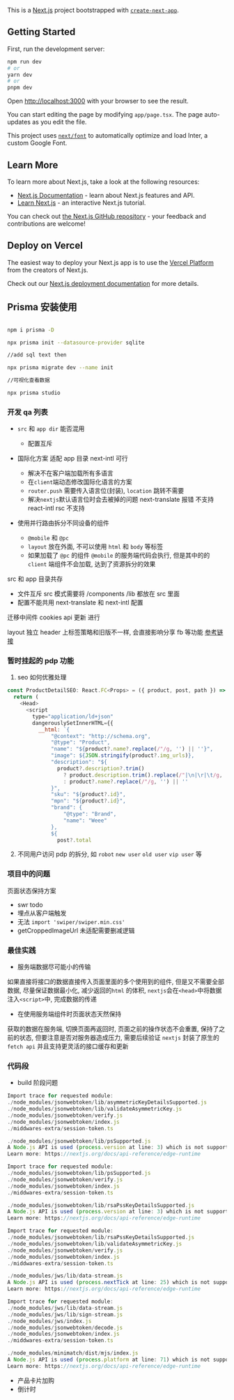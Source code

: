 This is a [Next.js](https://nextjs.org/) project bootstrapped with [`create-next-app`](https://github.com/vercel/next.js/tree/canary/packages/create-next-app).

## Getting Started

First, run the development server:

```bash
npm run dev
# or
yarn dev
# or
pnpm dev
```

Open [http://localhost:3000](http://localhost:3000) with your browser to see the result.

You can start editing the page by modifying `app/page.tsx`. The page auto-updates as you edit the file.

This project uses [`next/font`](https://nextjs.org/docs/basic-features/font-optimization) to automatically optimize and load Inter, a custom Google Font.

## Learn More

To learn more about Next.js, take a look at the following resources:

- [Next.js Documentation](https://nextjs.org/docs) - learn about Next.js features and API.
- [Learn Next.js](https://nextjs.org/learn) - an interactive Next.js tutorial.

You can check out [the Next.js GitHub repository](https://github.com/vercel/next.js/) - your feedback and contributions are welcome!

## Deploy on Vercel

The easiest way to deploy your Next.js app is to use the [Vercel Platform](https://vercel.com/new?utm_medium=default-template&filter=next.js&utm_source=create-next-app&utm_campaign=create-next-app-readme) from the creators of Next.js.

Check out our [Next.js deployment documentation](https://nextjs.org/docs/deployment) for more details.

## Prisma 安装使用

```bash

npm i prisma -D

npx prisma init --datasource-provider sqlite

//add sql text then

npx prisma migrate dev --name init

//可视化查看数据

npx prisma studio
```

### 开发 qa 列表

- `src` 和 `app dir` 能否混用
  - 配置互斥
- 国际化方案 适配 app 目录
  next-intl 可行

  - 解决不在客户端加载所有多语言
  - 在`client`端动态修改国际化语言的方案
  - `router.push` 需要传入语言位(封装), `location` 跳转不需要
  - 解决`nextjs`默认语言位时会去被掉的问题
    next-translate 报错 不支持
    react-intl rsc 不支持

- 使用并行路由拆分不同设备的组件
  - `@mobile` 和 `@pc`
  - `layout` 放在外面, 不可以使用 `html` 和 `body` 等标签
  - 如果加载了 `@pc` 的组件 `@mobile` 的服务端代码会执行, 但是其中的的 `client` 端组件不会加载, 达到了资源拆分的效果

src 和 app 目录共存

- 文件互斥 src 模式需要将 /components /lib 都放在 src 里面
- 配置不能共用 next-translate 和 next-intl 配置

迁移中间件
cookies api 更新 进行

layout 独立 header 上标签策略和旧版不一样, 会直接影响分享 fb 等功能
[参考链接](https://nextjs.org/docs/app/api-reference/functions/generate-metadata#metadata-fields)

### 暂时挂起的 pdp 功能

1. seo 如何优雅处理

```js
const ProductDetailSEO: React.FC<Props> = ({ product, post, path }) => {
  return (
    <Head>
      <script
        type="application/ld+json"
        dangerouslySetInnerHTML={{
          __html: `{
              "@context": "http://schema.org",
              "@type": "Product",
              "name": "${product?.name?.replace(/"/g, '') || ''}",
              "image": ${JSON.stringify(product?.img_urls)},
              "description": "${
                product?.description?.trim()
                  ? product.description.trim().replace(/"|\n|\r|\t/g, '')
                  : product?.name?.replace(/"/g, '') || ''
              }",
              "sku": "${product?.id}",
              "mpn": "${product?.id}",
              "brand": {
                  "@type": "Brand",
                  "name": "Weee"
              },
              ${
                post?.total

```

2. 不同用户访问 pdp 的拆分, 如 `robot` `new user` `old user` `vip user` 等

### 项目中的问题

页面状态保持方案

- swr todo
- 埋点从客户端触发
- 无法 `import 'swiper/swiper.min.css'`
- getCroppedImageUrl 未适配需要删减逻辑

### 最佳实践

- 服务端数据尽可能小的传输

如果直接将接口的数据直接传入页面里面的多个使用到的组件, 但是又不需要全部数据, 尽量保证数据最小化, 减少返回的`html` 的体积,
`nextjs`会在`<head>`中将数据注入`<script>`中, 完成数据的传递

- 在使用服务端组件时页面状态天然保持

获取的数据在服务端, 切换页面再返回时, 页面之前的操作状态不会重置, 保持了之前的状态, 但要注意是否对服务器造成压力, 需要后续验证
`nextjs` 封装了原生的 `fetch api` 并且支持更灵活的接口缓存和更新

### 代码段

- build 阶段问题

```js
Import trace for requested module:
./node_modules/jsonwebtoken/lib/asymmetricKeyDetailsSupported.js
./node_modules/jsonwebtoken/lib/validateAsymmetricKey.js
./node_modules/jsonwebtoken/verify.js
./node_modules/jsonwebtoken/index.js
./middwares-extra/session-token.ts

./node_modules/jsonwebtoken/lib/psSupported.js
A Node.js API is used (process.version at line: 3) which is not supported in the Edge Runtime.
Learn more: https://nextjs.org/docs/api-reference/edge-runtime

Import trace for requested module:
./node_modules/jsonwebtoken/lib/psSupported.js
./node_modules/jsonwebtoken/verify.js
./node_modules/jsonwebtoken/index.js
./middwares-extra/session-token.ts

./node_modules/jsonwebtoken/lib/rsaPssKeyDetailsSupported.js
A Node.js API is used (process.version at line: 3) which is not supported in the Edge Runtime.
Learn more: https://nextjs.org/docs/api-reference/edge-runtime

Import trace for requested module:
./node_modules/jsonwebtoken/lib/rsaPssKeyDetailsSupported.js
./node_modules/jsonwebtoken/lib/validateAsymmetricKey.js
./node_modules/jsonwebtoken/verify.js
./node_modules/jsonwebtoken/index.js
./middwares-extra/session-token.ts

./node_modules/jws/lib/data-stream.js
A Node.js API is used (process.nextTick at line: 25) which is not supported in the Edge Runtime.
Learn more: https://nextjs.org/docs/api-reference/edge-runtime

Import trace for requested module:
./node_modules/jws/lib/data-stream.js
./node_modules/jws/lib/sign-stream.js
./node_modules/jws/index.js
./node_modules/jsonwebtoken/decode.js
./node_modules/jsonwebtoken/index.js
./middwares-extra/session-token.ts

./node_modules/minimatch/dist/mjs/index.js
A Node.js API is used (process.platform at line: 71) which is not supported in the Edge Runtime.
Learn more: https://nextjs.org/docs/api-reference/edge-runtime

```

- 产品卡片加购
- 倒计时
